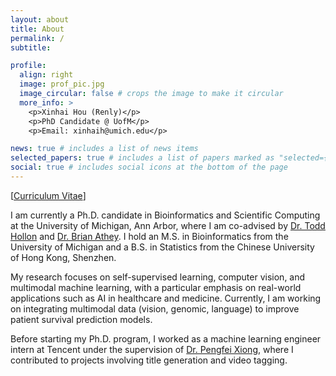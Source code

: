 ```yaml
---
layout: about
title: About
permalink: /
subtitle:

profile:
  align: right
  image: prof_pic.jpg
  image_circular: false # crops the image to make it circular
  more_info: >
    <p>Xinhai Hou (Renly)</p>
    <p>PhD Candidate @ UofM</p>
    <p>Email: xinhaih@umich.edu</p>

news: true # includes a list of news items
selected_papers: true # includes a list of papers marked as "selected={true}"
social: true # includes social icons at the bottom of the page
---
```


[[Curriculum Vitae](../assets/pdf/xinhaihou_umich.pdf)]

I am currently a Ph.D. candidate in Bioinformatics and Scientific Computing at the University of Michigan, Ann Arbor, where I am co-advised by [Dr. Todd Hollon](https://scholar.google.com/citations?user=37OCG3gAAAAJ&hl=en) and [Dr. Brian Athey](https://medicine.umich.edu/dept/psychiatry/brian-d-athey-phd). I hold an M.S. in Bioinformatics from the University of Michigan and a B.S. in Statistics from the Chinese University of Hong Kong, Shenzhen.

My research focuses on self-supervised learning, computer vision, and multimodal machine learning, with a particular emphasis on real-world applications such as AI in healthcare and medicine. Currently, I am working on integrating multimodal data (vision, genomic, language) to improve patient survival prediction models.

Before starting my Ph.D. program, I worked as a machine learning engineer intern at Tencent under the supervision of [Dr. Pengfei Xiong](https://scholar.google.com/citations?user=ctLbu3IAAAAJ&hl=zh-CN), where I contributed to projects involving title generation and video tagging.
